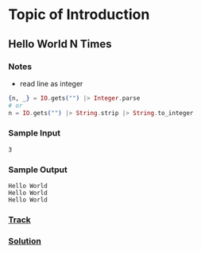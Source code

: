 Topic of Introduction
===
## Hello World N Times
### Notes
* read line as integer
```elixir
{n, _} = IO.gets("") |> Integer.parse
# or
n = IO.gets("") |> String.strip |> String.to_integer
```
### Sample Input
```
3
```
### Sample Output
```
Hello World
Hello World
Hello World
```
### [Track](https://www.hackerrank.com/challenges/fp-hello-world-n-times)
### [Solution](./introduction/hello-world-n-times.exs)
